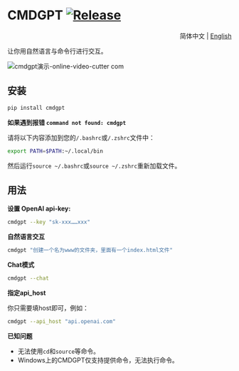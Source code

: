 # CMDGPT [![Release](https://github.com/MZhao-ouo/CMDGPT/actions/workflows/release.yml/badge.svg)](https://github.com/MZhao-ouo/CMDGPT/actions/workflows/release.yml) 

<div align="right">
  <!-- 语言: -->
  简体中文 | <a title="English" href="README-en.md">English</a>
</div>

让你用自然语言与命令行进行交互。

![cmdgpt演示-_online-video-cutter com_](https://user-images.githubusercontent.com/70903329/227725280-2d22322e-accd-4371-8f1b-51a698566e64.gif)

## 安装

```sh
pip install cmdgpt
```

**如果遇到报错 `command not found: cmdgpt`**

请将以下内容添加到您的`/.bashrc`或`/.zshrc`文件中：
```sh
export PATH=$PATH:~/.local/bin
```
然后运行`source ~/.bashrc`或`source ~/.zshrc`重新加载文件。

## 用法

**设置 OpenAI api-key:**
```sh
cmdgpt --key "sk-xxx……xxx"
```

**自然语言交互**
```sh
cmdgpt "创建一个名为www的文件夹，里面有一个index.html文件"
```

**Chat模式**
```sh
cmdgpt --chat
```

**指定api_host**

你只需要填host即可，例如：
```sh
cmdgpt --api_host "api.openai.com"
```

**已知问题**
- 无法使用`cd`和`source`等命令。
- Windows上的CMDGPT仅支持提供命令，无法执行命令。
